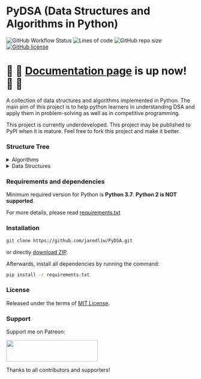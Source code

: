# PyDSA (Data Structures and Algorithms in Python)
![GitHub Workflow Status](https://img.shields.io/github/workflow/status/jaredliw/PyDSA/CI)
![Lines of code](https://img.shields.io/tokei/lines/github/jaredliw/PyDSA)
![GitHub repo size](https://img.shields.io/github/repo-size/jaredliw/PyDSA)
[![GitHub license](https://img.shields.io/github/license/jaredliw/PyDSA)](https://github.com/jaredliw/PyDSA/blob/master/LICENSE)

# :tada: :tada: [Documentation page](https://jaredliw.github.io/PyDSA/) is up now! :tada: :tada: 
A collection of data structures and algorithms implemented in Python. The main aim of this project is to help python learners in understanding DSA and apply them in problem-solving as well as in competitive programming.

This project is currently underdeveloped. This project may be published to PyPI when it is mature. Feel free to fork this project and make it better.

### Structure Tree
<details>
    <summary>Algorithms</summary>
    <ul>
        <li>
            <a href="https://github.com/jaredliw/PyDSA/blob/master/pydsa/algorithms/functions.py">Functions</a>
            <ul>
                <li>Ackermann-Peter Function</li>
            </ul>
        </li>
        <li>
            <a href="https://github.com/jaredliw/PyDSA/blob/master/pydsa/algorithms/number_theory.py">Number Theory</a>
            <ul>
                <li>Greatest Common Factor (GCD)</li>
                <li>Lowest Common Multiple (LCM)</li>
                <li>Primality Test</li>
                <li>Wilson's Theorem</li>
            </ul>
        </li>
        <li>
            <a href="https://github.com/jaredliw/PyDSA/blob/master/pydsa/algorithms/searching.py">Searching</a>
            <ul>
                <li>Binary Search</li>
                <li>Exponential Search</li>
                <li>Fibonacci Search</li>
                <li>Interpolation Search</li>
                <li>Jump Search</li>
                <li>Linear Search</li>
                <li>Ternary Search</li>
            </ul>
        </li>
        <li>
            <a href="https://github.com/jaredliw/PyDSA/blob/master/pydsa/algorithms/sequences.py">Sequences</a>
            <ul>
                <li>Fibonacci Sequence</li>
            </ul>
        </li>
        <li>
            <a href="https://github.com/jaredliw/PyDSA/blob/master/pydsa/algorithms/sorting.py">Sorting</a>
            <ul>
                <li><i>is_sorted</i></li>
                <li>Bead Sort</li>
                <li>Bogobogosort</li>
                <li>Bogosort</li>
                <li>Bozosort</li>
                <li>Bucket Sort</li>
                <li>Bubble Sort</li>
                <li>Cocktail Sort</li>
                <li>Comb Sort</li>
                <li>Counting Sort</li>
                <li>Gnome Sort</li>
                <li>Insertion Sort</li>
                <li>Merge Sort</li>
                <li>Odd-even Sort</li>
                <li>Pigeonhole Sort</li>
                <li>Proxmap Sort</li>
                <li>Quicksort</li>
                <li>Radix Sort (LSD/MSD)</li>
                <li>Selection Sort</li>
                <li>Sleep Sort</li>
                <li>Slowsort</li>
                <li>Stooge Sort</li>
                <li>Worstsort</li>
            </ul>
        </li>
        <li>
            <a href="https://github.com/jaredliw/PyDSA/blob/master/pydsa/algorithms/strings.py">String</a>
            <ul>
                <li>is_pangram</li>
            </ul>
        </li>
    </ul>
</details>

<details>
    <summary>Data Structures</summary>
    <ul>
        <li>
            <a href="https://github.com/jaredliw/PyDSA/blob/master/pydsa/data_structures/__init__.py"><i>Node</i></a>
        </li>
    <li>
        <a href="https://github.com/jaredliw/PyDSA/blob/master/pydsa/data_structures/array.py">Array</a>
        <ul>
            <li><i>List</i></li>
            <li>Dynamic Array</li>
            <li>Static Array</li>
        </ul>
    </li>
    <li>
        <a href="https://github.com/jaredliw/PyDSA/blob/master/pydsa/data_structures/linked_list.py">Linked List</a>
        <ul>        
            <li>Singly Linked List</li>
            <li>Double Linked List</li>
        </ul>
    </li>
    </ul>
</details>

### Requirements and dependencies
Minimum required version for Python is **Python 3.7**. **Python 2 is NOT supported**. 

For more details, please read [requirements.txt](https://github.com/jaredliw/PyDSA/blob/master/requirements.txt)

### Installation
```bash
git clone https://github.com/jaredliw/PyDSA.git
```
or directly [download ZIP](https://github.com/jaredliw/PyDSA/archive/master.zip).

Afterwards, install all dependencies by running the command:
```bash
pip install -r requirements.txt
```

### License
Released under the terms of [MIT License](https://github.com/jaredliw/PyDSA/blob/master/LICENSE).

### Support
Support me on Patreon:

[<img src="https://cloakandmeeple.files.wordpress.com/2017/06/become_a_patron_button3x.png?w=610" height="57.19" width="244">](https://patreon.com/jaredliw)

Thanks to all contributors and supporters!
